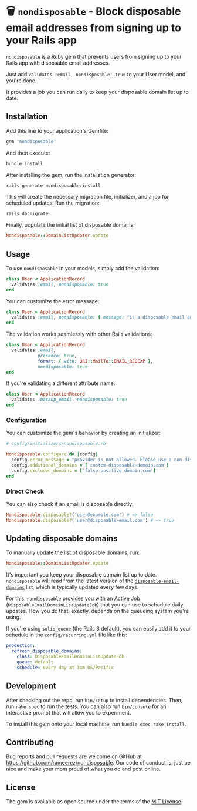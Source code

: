 # 🗑️ `nondisposable` - Block disposable email addresses from signing up to your Rails app

`nondisposable` is a Ruby gem that prevents users from signing up to your Rails app with disposable email addresses.

Just add `validates :email, nondisposable: true` to your User model, and you're done.

It provides a job you can run daily to keep your disposable domain list up to date.

## Installation

Add this line to your application's Gemfile:

```ruby
gem 'nondisposable'
```

And then execute:

```bash
bundle install
```

After installing the gem, run the installation generator:

```bash
rails generate nondisposable:install
```

This will create the necessary migration file, initializer, and a job for scheduled updates. Run the migration:

```bash
rails db:migrate
```

Finally, populate the initial list of disposable domains:

```ruby
Nondisposable::DomainListUpdater.update
```

## Usage

To use `nondisposable` in your models, simply add the validation:

```ruby
class User < ApplicationRecord
  validates :email, nondisposable: true
end
```

You can customize the error message:
```ruby
class User < ApplicationRecord
  validates :email, nondisposable: { message: "is a disposable email address, please use a permanent email address." }
end
```

The validation works seamlessly with other Rails validations:
```ruby
class User < ApplicationRecord
  validates :email,
            presence: true,
            format: { with: URI::MailTo::EMAIL_REGEXP },
            nondisposable: true
end
```

If you're validating a different attribute name:
```ruby
class User < ApplicationRecord
  validates :backup_email, nondisposable: true
end
```

### Configuration

You can customize the gem's behavior by creating an initializer:

```ruby
# config/initializers/nondisposable.rb

Nondisposable.configure do |config|
  config.error_message = "provider is not allowed. Please use a non-disposable email address."
  config.additional_domains = ['custom-disposable-domain.com']
  config.excluded_domains = ['false-positive-domain.com']
end
```

### Direct Check

You can also check if an email is disposable directly:

```ruby
Nondisposable.disposable?('user@example.com') # => false
Nondisposable.disposable?('user@disposable-email.com') # => true
```

## Updating disposable domains

To manually update the list of disposable domains, run:

```ruby
Nondisposable::DomainListUpdater.update
```

It's important you keep your disposable domain list up to date. `nondisposable` will read from the latest version of the [`disposable-email-domains`](https://github.com/disposable-email-domains/disposable-email-domains) list, which is typically updated every few days.

For this, `nondisposable` provides you with an Active Job (`DisposableEmailDomainListUpdateJob`) that you can use to schedule daily updates. How you do that, exactly, depends on the queueing system you're using.

If you're using `solid_queue` (the Rails 8 default), you can easily add it to your schedule in the `config/recurring.yml` file like this:
```yaml
production:
  refresh_disposable_domains:
    class: DisposableEmailDomainListUpdateJob
    queue: default
    schedule: every day at 3am US/Pacific
```

## Development

After checking out the repo, run `bin/setup` to install dependencies. Then, run `rake spec` to run the tests. You can also run `bin/console` for an interactive prompt that will allow you to experiment.

To install this gem onto your local machine, run `bundle exec rake install`.

## Contributing

Bug reports and pull requests are welcome on GitHub at https://github.com/rameerez/nondisposable. Our code of conduct is: just be nice and make your mom proud of what you do and post online.

## License

The gem is available as open source under the terms of the [MIT License](https://opensource.org/licenses/MIT).
